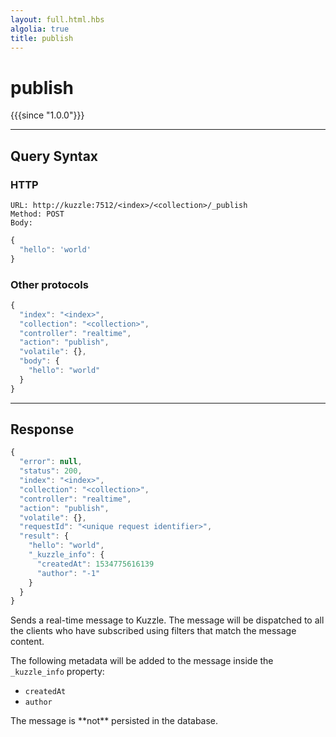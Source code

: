 ```yaml
---
layout: full.html.hbs
algolia: true
title: publish
---
```



# publish

{{{since "1.0.0"}}}


---

## Query Syntax

### HTTP

```http
URL: http://kuzzle:7512/<index>/<collection>/_publish
Method: POST  
Body:
```


```js
{
  "hello": 'world'
}
```



### Other protocols


```js
{
  "index": "<index>",
  "collection": "<collection>",
  "controller": "realtime",
  "action": "publish",
  "volatile": {},
  "body": {
    "hello": "world"
  }
}
```

---

## Response

```javascript
{
  "error": null,
  "status": 200,
  "index": "<index>",
  "collection": "<collection>",
  "controller": "realtime",
  "action": "publish",
  "volatile": {},
  "requestId": "<unique request identifier>",
  "result": {
    "hello": "world",
    "_kuzzle_info": {
      "createdAt": 1534775616139
      "author": "-1"
    }
  }
}
```

Sends a real-time message to Kuzzle. The message will be dispatched to all the clients
who have subscribed using filters that match the message content.

The following metadata will be added to the message inside the `_kuzzle_info` property:
  - `createdAt`
  - `author`

<aside class="warning">
  The message is **not** persisted in the database.
</aside>
